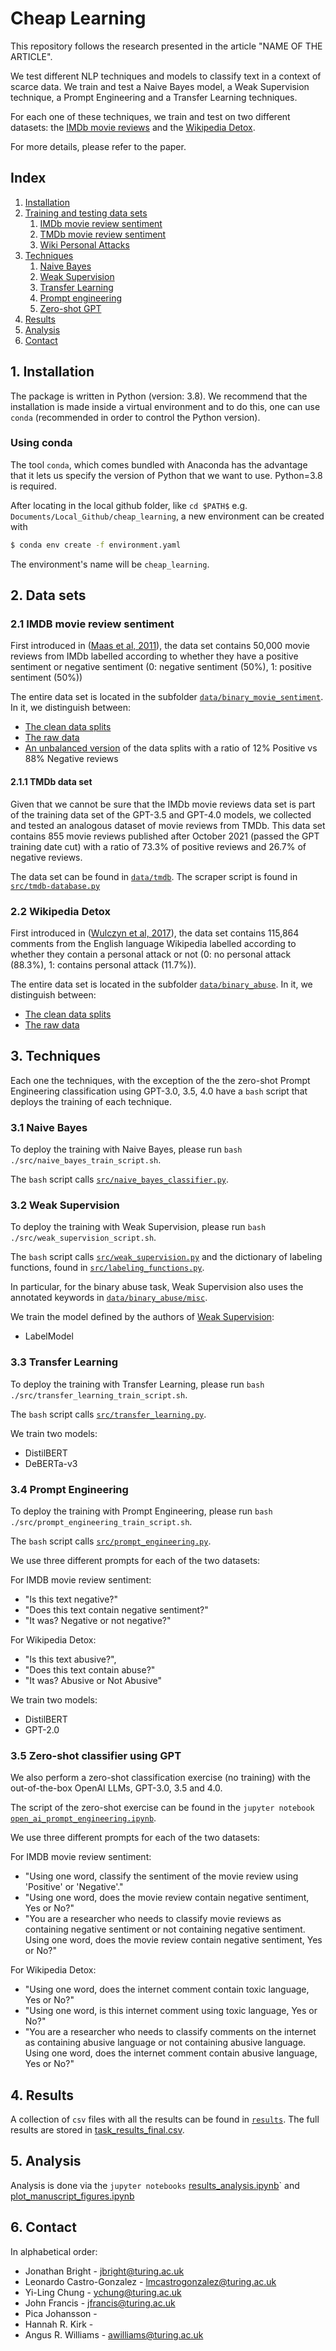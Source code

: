 # Cheap Learning

This repository follows the research presented in the article "NAME OF THE ARTICLE".

We test different NLP techniques and models to classify text in a context of scarce data. We train and test a Naive Bayes model, a Weak Supervision technique, a Prompt Engineering and a Transfer Learning techniques.

For each one of these techniques, we train and test on two different datasets: the [IMDb movie reviews](https://huggingface.co/datasets/imdb) and the [Wikipedia Detox](https://github.com/ewulczyn/wiki-detox).

For more details, please refer to the paper. 

## Index
1. [Installation](#1-installation)
2. [Training and testing data sets](#2-data-sets)
    1. [IMDb movie review sentiment](#21-imdb-movie-review-sentiment)
    3. [TMDb movie review sentiment](#211-tmdb-data-set) 
    2. [Wiki Personal Attacks](#22-wikipedia-detox)
3. [Techniques](#3-techniques)
    1. [Naive Bayes](#31-naive-bayes)
    2. [Weak Supervision](#32-weak-supervision) 
    3. [Transfer Learning](#33-transfer-learning)
    4. [Prompt engineering](#34-prompt-engineering)
    5. [Zero-shot GPT](#35-zero-shot-classifier-using-gpt)
4. [Results](#4-results)
5. [Analysis](#5-analysis)
6. [Contact](#6-contact)


## 1. Installation<a name="1-installation">

The package is written in Python (version: 3.8). We recommend that the installation is made inside a virtual environment and to do this, one can use `conda` (recommended in order to control the Python version).


### Using conda

The tool `conda`, which comes bundled with Anaconda has the advantage that it lets us specify the version of Python that we want to use. Python=3.8 is required.

After locating in the local github folder, like `cd $PATH$` e.g. `Documents/Local_Github/cheap_learning`, a new environment can be created with

```bash
$ conda env create -f environment.yaml
```

The environment's name will be `cheap_learning`.

## 2. Data sets<a name="2-data-sets">

### 2.1 IMDB movie review sentiment<a name="21-imdb-movie-review-sentiment">

First introduced in ([Maas et al, 2011](https://aclanthology.org/P11-1015/)), the data set contains 50,000 movie reviews from IMDb labelled according to whether they have a positive sentiment or negative sentiment (0: negative sentiment (50%), 1: positive sentiment (50%)) 

The entire data set is located in the subfolder [`data/binary_movie_sentiment`](https://github.com/Turing-Online-Safety-Codebase/cheap_learning/tree/main/data/binary_movie_sentiment). In it, we distinguish between:
- [The clean data splits](https://github.com/Turing-Online-Safety-Codebase/cheap_learning/tree/main/data/binary_movie_sentiment/clean_data)
- [The raw data](https://github.com/Turing-Online-Safety-Codebase/cheap_learning/tree/main/data/binary_movie_sentiment/raw_data)
- [An unbalanced version](https://github.com/Turing-Online-Safety-Codebase/cheap_learning/tree/main/data/binary_movie_sentiment/unbalanced_data) of the data splits with a ratio of 12% Positive vs 88% Negative reviews

#### 2.1.1 TMDb data set

Given that we cannot be sure that the IMDb movie reviews data set is part of the training data set of the GPT-3.5 and GPT-4.0 models, we collected and tested an analogous dataset of movie reviews from TMDb. This data set contains 855 movie reviews published after October 2021 (passed the GPT training date cut) with a ratio of 73.3% of positive reviews and 26.7% of negative reviews.

The data set can be found in [`data/tmdb`](https://github.com/Turing-Online-Safety-Codebase/cheap_learning/tree/main/data/tmdb). The scraper script is found in [`src/tmdb-database.py`](https://github.com/Turing-Online-Safety-Codebase/cheap_learning/tree/main/src/tmdb-database.py)


### 2.2 Wikipedia Detox

First introduced in ([Wulczyn et al, 2017](https://dl.acm.org/doi/10.1145/3038912.3052591)), the data set contains 115,864 comments from the English language Wikipedia labelled according to whether they contain a personal attack or not (0: no personal attack (88.3%), 1: contains personal attack (11.7%)). 

The entire data set is located in the subfolder [`data/binary_abuse`](https://github.com/Turing-Online-Safety-Codebase/cheap_learning/tree/main/data/binary_abuse). In it, we distinguish between:
- [The clean data splits](https://github.com/Turing-Online-Safety-Codebase/cheap_learning/tree/main/data/binary_abuse/clean_data)
- [The raw data](https://github.com/Turing-Online-Safety-Codebase/cheap_learning/tree/main/data/binary_abuse/raw_data)


## 3. Techniques

Each one the techniques, with the exception of the the zero-shot Prompt Engineering classification using GPT-3.0, 3.5, 4.0 have a `bash` script that deploys the training of each technique.

### 3.1 Naive Bayes

To deploy the training with Naive Bayes, please run `bash ./src/naive_bayes_train_script.sh`.

The `bash` script calls [`src/naive_bayes_classifier.py`](https://github.com/Turing-Online-Safety-Codebase/cheap_learning/tree/main/src/naive_bayes_classifier.py).

### 3.2 Weak Supervision

To deploy the training with Weak Supervision, please run `bash ./src/weak_supervision_script.sh`.

The `bash` script calls [`src/weak_supervision.py`](https://github.com/Turing-Online-Safety-Codebase/cheap_learning/tree/main/src/weak_supervision.py) and the dictionary of labeling functions, found in [`src/labeling_functions.py`](https://github.com/Turing-Online-Safety-Codebase/cheap_learning/tree/main/src/labeling_functions.py).

In particular, for the binary abuse task, Weak Supervision also uses the annotated keywords in [`data/binary_abuse/misc`](https://github.com/Turing-Online-Safety-Codebase/cheap_learning/tree/main/data/binary_abuse/misc).

We train the model defined by the authors of [Weak Supervision](https://ojs.aaai.org/index.php/AAAI/article/view/4403):
- LabelModel

### 3.3 Transfer Learning

To deploy the training with Transfer Learning, please run `bash ./src/transfer_learning_train_script.sh`.

The `bash` script calls [`src/transfer_learning.py`](https://github.com/Turing-Online-Safety-Codebase/cheap_learning/tree/main/src/weak_supervision.py).

We train two models:
- DistilBERT
- DeBERTa-v3

### 3.4 Prompt Engineering

To deploy the training with Prompt Engineering, please run `bash ./src/prompt_engineering_train_script.sh`.

The `bash` script calls [`src/prompt_engineering.py`](https://github.com/Turing-Online-Safety-Codebase/cheap_learning/tree/main/src/prompt_engineering.py).

We use three different prompts for each of the two datasets:
    
For IMDB movie review sentiment:
- "Is this text negative?"
- "Does this text contain negative sentiment?"
- "It was? Negative or not negative?"

For Wikipedia Detox:
- "Is this text abusive?",
- "Does this text contain abuse?"
- "It was? Abusive or Not Abusive"

We train two models:
- DistilBERT
- GPT-2.0

### 3.5 Zero-shot classifier using GPT

We also perform a zero-shot classification exercise (no training) with the out-of-the-box OpenAI LLMs, GPT-3.0, 3.5 and 4.0.

The script of the zero-shot exercise can be found in the `jupyter notebook` [`open_ai_prompt_engineering.ipynb`](https://github.com/Turing-Online-Safety-Codebase/cheap_learning/tree/main/src/openai_prompt_engineering.ipynb).

We use three different prompts for each of the two datasets:

For IMDB movie review sentiment:
- "Using one word, classify the sentiment of the movie review using 'Positive' or 'Negative'."
- "Using one word, does the movie review contain negative sentiment, Yes or No?"
- "You are a researcher who needs to classify movie reviews as containing negative sentiment or not containing negative sentiment. Using one word, does the movie review contain negative sentiment, Yes or No?"

For Wikipedia Detox:
- "Using one word, does the internet comment contain toxic language, Yes or No?"
- "Using one word, is this internet comment using toxic language, Yes or No?"
- "You are a researcher who needs to classify comments on the internet as containing abusive language or not containing abusive language. Using one word, does the internet comment contain abusive language, Yes or No?"

## 4. Results

A collection of `csv` files with all the results can be found in [`results`](https://github.com/Turing-Online-Safety-Codebase/cheap_learning/tree/main/results). The full results are stored in [task_results_final.csv](https://github.com/Turing-Online-Safety-Codebase/cheap_learning/blob/main/results/task_results_final.csv).

## 5. Analysis

Analysis is done via the `jupyter notebooks` [results_analysis.ipynb](https://github.com/Turing-Online-Safety-Codebase/cheap_learning/tree/main/src/results_analysis.ipynb)` and [plot_manuscript_figures.ipynb](https://github.com/Turing-Online-Safety-Codebase/cheap_learning/blob/main/src/plot_manuscript_figures.ipynb)

## 6. Contact

In alphabetical order:
- Jonathan Bright - jbright@turing.ac.uk
- Leonardo Castro-Gonzalez - lmcastrogonzalez@turing.ac.uk
- Yi-Ling Chung - ychung@turing.ac.uk
- John Francis - jfrancis@turing.ac.uk
- Pica Johansson - 
- Hannah R. Kirk - 
- Angus R. Williams - awilliams@turing.ac.uk
